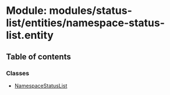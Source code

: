 # Module: modules/status-list/entities/namespace-status-list.entity

## Table of contents

### Classes

- [NamespaceStatusList](../classes/modules_status_list_entities_namespace_status_list_entity.NamespaceStatusList.md)

